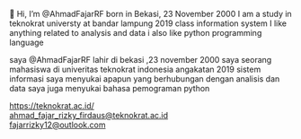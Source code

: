 👋 Hi, I’m @AhmadFajarRF
born in Bekasi, 23 November 2000
I am a study in teknokrat universty at bandar lampung
2019 class information system
I like anything related to analysis and data
i also like python programming language

saya @AhmadFajarRF
lahir di bekasi ,23 november 2000
saya seorang mahasiswa di univeritas teknokrat indonesia
angakatan 2019 sistem informasi
saya menyukai apapun yang berhubungan dengan analisis dan data
saya juga menyukai bahasa pemograman python


https://teknokrat.ac.id/ <br/>
ahmad_fajar_rizky_firdaus@teknokrat.ac.id<br/>
fajarrizky12@outlook.com
<!---
AhmadFajarRF/AhmadFajarRF is a ✨ special ✨ repository because its `README.md` (this file) appears on your GitHub profile.
You can click the Preview link to take a look at your changes.
--->
